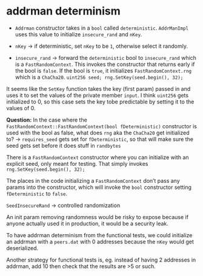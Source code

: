 # addrman determinism

* `Addrman` constructor takes in a `bool` called
`deterministic`. `AddrManImpl` uses this value to initialize `insecure_rand`
and `nKey`.

* `nKey` -> if deterministic, set `nKey` to be `1`, otherwise select it randomly.

* `insecure_rand` -> forward the `deterministic` bool to `insecure_rand` which is
a `FastRandomContext`. This invokes the constructor that returns early if the
bool is `false`. If the bool is `true`, it initializes `FastRandomContext.rng`
which is a `ChaCha20`.  ``` uint256 seed; rng.SetKey(seed.begin(), 32); ```

It seems like the `SetKey` function takes the key (first param) passed in and
uses it to set the values of the private member `input`. I think `uint256` gets
initialized to 0, so this case sets the key tobe predictable by setting it to
the values of 0.

**Question:** In the case where the `FastRandomContext::FastRandomContext(bool
fDeterministic)` constructor is used with the bool as false, what does `rng`
aka the `ChaCha20` get initialized to? -> `requires_seed` gets set for
`fDeterministic`, so that will make sure the seed gets set before it does stuff
in `randbytes`

There is a `FastRandomContext` constructor where you can initialize with an
explicit seed, only meant for testing. That simply invokes
`rng.SetKey(seed.begin(), 32);`

The places in the code initializing a `FastRandomContext` don’t pass any params
into the constructor, which will invoke the `bool` constructor setting
`fDeterministic` to `false`.

`SeedInsecureRand` -> controlled randomization

An init param removing randomness would be risky to expose because if anyone
actually used it in production, it would be a security leak.

To have addrman determinism from the functional tests, we could initialize an
addrman with a `peers.dat` with 0 addresses because the `nKey` would get
deserialized.

Another strategy for functional tests is, eg. instead of having 2 addresses in
addrman, add 10 then check that the results are >5 or such.
